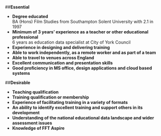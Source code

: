 
##**Essential**
+ **Degree educated**</br>
BA (Hons) Film Studies from Southampton Solent University  with 2.1 in 1997
+ **Minimum of 3 years’ experience as a teacher or other educational professional**</br>
6 years as education data specialist at City of York Council
+ **Experience in designing and delivering training**</br>
+ **Able to work independently, as a remote worker and as part of a team**</br>
+ **Able to travel to venues across England**</br>
+ **Excellent communication and presentation skills**</br>
+ **Good proficiency in MS office, design applications and cloud based systems**</br>
 
##**Desirable**
+ **Teaching qualification**</br>
+ **Training qualification or membership**</br>
+ **Experience of facilitating training in a variety of formats**</br>
+ **An ability to identify excellent training and support others in its development**</br>
+ **Understanding of the national educational data landscape and wider assessment issues**</br>
+ **Knowledge of FFT Aspire**</br>
